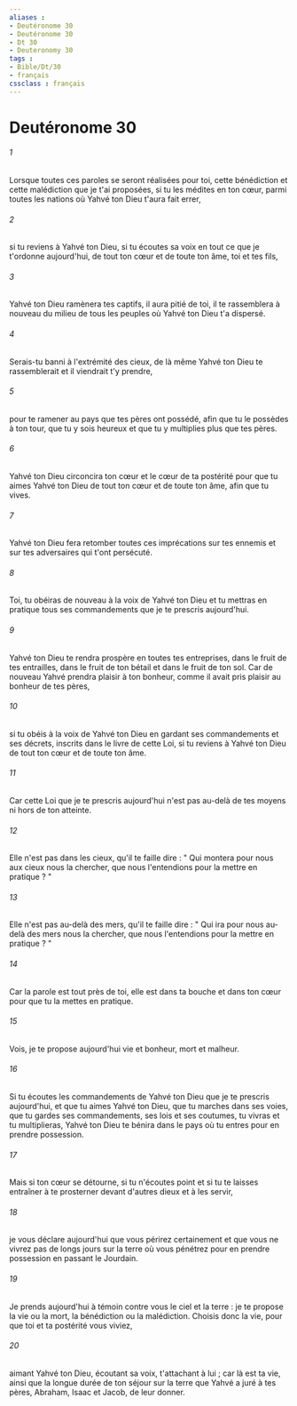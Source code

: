 ```yaml
---
aliases : 
- Deutéronome 30
- Deutéronome 30
- Dt 30
- Deuteronomy 30
tags : 
- Bible/Dt/30
- français
cssclass : français
---
```


# Deutéronome 30

###### 1
Lorsque toutes ces paroles se seront réalisées pour toi, cette bénédiction et cette malédiction que je t'ai proposées, si tu les médites en ton cœur, parmi toutes les nations où Yahvé ton Dieu t'aura fait errer, 
###### 2
si tu reviens à Yahvé ton Dieu, si tu écoutes sa voix en tout ce que je t'ordonne aujourd'hui, de tout ton cœur et de toute ton âme, toi et tes fils, 
###### 3
Yahvé ton Dieu ramènera tes captifs, il aura pitié de toi, il te rassemblera à nouveau du milieu de tous les peuples où Yahvé ton Dieu t'a dispersé. 
###### 4
Serais-tu banni à l'extrémité des cieux, de là même Yahvé ton Dieu te rassemblerait et il viendrait t'y prendre, 
###### 5
pour te ramener au pays que tes pères ont possédé, afin que tu le possèdes à ton tour, que tu y sois heureux et que tu y multiplies plus que tes pères. 
###### 6
Yahvé ton Dieu circoncira ton cœur et le cœur de ta postérité pour que tu aimes Yahvé ton Dieu de tout ton cœur et de toute ton âme, afin que tu vives. 
###### 7
Yahvé ton Dieu fera retomber toutes ces imprécations sur tes ennemis et sur tes adversaires qui t'ont persécuté. 
###### 8
Toi, tu obéiras de nouveau à la voix de Yahvé ton Dieu et tu mettras en pratique tous ses commandements que je te prescris aujourd'hui. 
###### 9
Yahvé ton Dieu te rendra prospère en toutes tes entreprises, dans le fruit de tes entrailles, dans le fruit de ton bétail et dans le fruit de ton sol. Car de nouveau Yahvé prendra plaisir à ton bonheur, comme il avait pris plaisir au bonheur de tes pères, 
###### 10
si tu obéis à la voix de Yahvé ton Dieu en gardant ses commandements et ses décrets, inscrits dans le livre de cette Loi, si tu reviens à Yahvé ton Dieu de tout ton cœur et de toute ton âme. 
###### 11
Car cette Loi que je te prescris aujourd'hui n'est pas au-delà de tes moyens ni hors de ton atteinte. 
###### 12
Elle n'est pas dans les cieux, qu'il te faille dire : " Qui montera pour nous aux cieux nous la chercher, que nous l'entendions pour la mettre en pratique ? " 
###### 13
Elle n'est pas au-delà des mers, qu'il te faille dire : " Qui ira pour nous au-delà des mers nous la chercher, que nous l'entendions pour la mettre en pratique ? " 
###### 14
Car la parole est tout près de toi, elle est dans ta bouche et dans ton cœur pour que tu la mettes en pratique. 
###### 15
Vois, je te propose aujourd'hui vie et bonheur, mort et malheur. 
###### 16
Si tu écoutes les commandements de Yahvé ton Dieu que je te prescris aujourd'hui, et que tu aimes Yahvé ton Dieu, que tu marches dans ses voies, que tu gardes ses commandements, ses lois et ses coutumes, tu vivras et tu multiplieras, Yahvé ton Dieu te bénira dans le pays où tu entres pour en prendre possession. 
###### 17
Mais si ton cœur se détourne, si tu n'écoutes point et si tu te laisses entraîner à te prosterner devant d'autres dieux et à les servir, 
###### 18
je vous déclare aujourd'hui que vous périrez certainement et que vous ne vivrez pas de longs jours sur la terre où vous pénétrez pour en prendre possession en passant le Jourdain. 
###### 19
Je prends aujourd'hui à témoin contre vous le ciel et la terre : je te propose la vie ou la mort, la bénédiction ou la malédiction. Choisis donc la vie, pour que toi et ta postérité vous viviez, 
###### 20
aimant Yahvé ton Dieu, écoutant sa voix, t'attachant à lui ; car là est ta vie, ainsi que la longue durée de ton séjour sur la terre que Yahvé a juré à tes pères, Abraham, Isaac et Jacob, de leur donner. 
